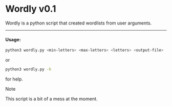 # Wordly v0.1
Wordly is a python script that created wordlists from user arguments.

---

#### Usage:
```bash
python3 wordly.py <min-letters> <max-letters> <letters> <output-file>
```
or
```bash
python3 wordly.py -h
```
for help.

> [!NOTE]
> This script is a bit of a mess at the moment.